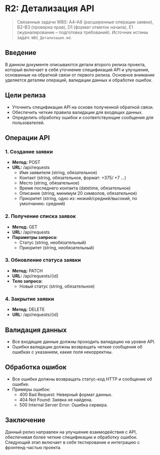 # R2: Детализация API

> Связанные задачи WBS: A4–A8 (расширенные операции заявки), B2–B3 (проверка прав), D1 (формат отметок начала), E1 (журналирование – подготовка требований). Источник истины задач: `WBS_Детализация.md`.

## Введение

В данном документе описываются детали второго релиза проекта, который включает в себя уточнение спецификаций API и улучшения, основанные на обратной связи от первого релиза. Основное внимание уделяется деталям операций, валидации данных и обработке ошибок.

## Цели релиза

- Уточнить спецификации API на основе полученной обратной связи.
- Обеспечить четкие правила валидации для входящих данных.
- Определить обработку ошибок и соответствующие сообщения для пользователей.

## Операции API

### 1. Создание заявки

- **Метод:** POST
- **URL:** /api/requests
  - Имя заявителя (string, обязательное)
  - Контакт (string, обязательное, формат: +375/ +7 ...)
  - Место (string, обязательное)
  - Время последнего контакта (datetime, обязательное)
  - Описание (string, минимум 20 символов, обязательное)
  - Приоритет (string, одно из: низкий/средний/высокий, по умолчанию: средний)

### 2. Получение списка заявок

- **Метод:** GET
- **URL:** /api/requests
- **Параметры запроса:**
  - Статус (string, необязательный)
  - Приоритет (string, необязательный)

### 3. Обновление статуса заявки

- **Метод:** PATCH
- **URL:** /api/requests/{id}
- **Тело запроса:**
  - Новый статус (string, обязательное)

### 4. Закрытие заявки

- **Метод:** DELETE
- **URL:** /api/requests/{id}

## Валидация данных

- Все входящие данные должны проходить валидацию на уровне API.
- Ошибки валидации должны возвращать четкие сообщения об ошибках с указанием, какие поля некорректны.

## Обработка ошибок

- Все ошибки должны возвращать статус-код HTTP и сообщение об ошибке.
- Примеры ошибок:
  - 400 Bad Request: Неверный формат данных.
  - 404 Not Found: Заявка не найдена.
  - 500 Internal Server Error: Ошибка сервера.

## Заключение

Данный релиз направлен на улучшение взаимодействия с API, обеспечивая более четкие спецификации и обработку ошибок. Следующий этап включает в себя тестирование и интеграцию с фронтенд-частью проекта.
